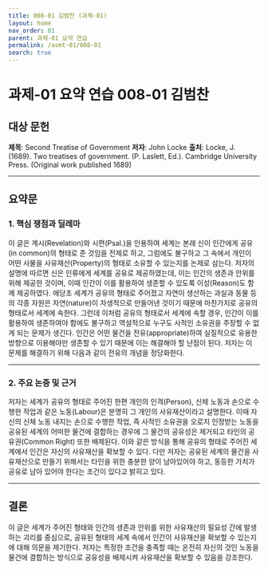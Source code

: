 ```yaml
---
title: 008-01 김범찬 (과제-01)
layout: home
nav_order: 01
parent: 과제-01 요약 연습
permalink: /asmt-01/008-01
search: true
---
```


# 과제-01 요약 연습 008-01 김범찬 

## 대상 문헌  
**제목**: Second Treatise of Government
**저자**: John Locke
**출처**: Locke, J. (1689). Two treatises of government. (P. Laslett, Ed.). Cambridge University Press. (Original work published 1689)

---

## 요약문  

### 1. 핵심 쟁점과 딜레마  
이 글은 계시(Revelation)와 시편(Psal.)을 인용하여 세계는 본래 신이 인간에게 공유(in common)의 형태로 준 것임을 전제로 하고, 그럼에도 불구하고 그 속에서 개인이 어떤 사물을 사유재산(Property)의 형태로 소유할 수 있는지를 논제로 삼는다. 저자의 설명에 따르면 신은 인류에게 세계를 공유로 제공하였는데, 이는 인간의 생존과 안위를 위해 제공한 것이며, 이때 인간이 이를 활용하여 생존할 수 있도록 이성(Reason)도 함께 제공하였다. 애당초 세계가 공유의 형태로 주어졌고 자연이 생산하는 과실과 동물 등의 각종 자원은 자연(nature)이 자생적으로 만들어낸 것이기 때문에 마찬가지로 공유의 형태로서 세계에 속한다. 그런데 이처럼 공유의 형태로서 세계에 속할 경우, 인간이 이를 활용하여 생존하여야 함에도 불구하고 역설적으로 누구도 사적인 소유권을 주장할 수 없게 되는 문제가 생긴다. 인간은 어떤 물건을 전유(appropriate)하여 실질적으로 유용한 방향으로 이용해야만 생존할 수 있기 때문에 이는 해결해야 할 난점이 된다. 저자는 이 문제를 해결하기 위해 다음과 같이 전유의 개념을 정당화한다.

---

### 2. 주요 논증 및 근거  
저자는 세계가 공유의 형태로 주어진 한편 개인의 인격(Person), 신체 노동과 손으로 수행한 작업과 같은 노동(Labour)은 분명히 그 개인의 사유재산이라고 설명한다. 이때 자신의 신체 노동 내지는 손으로 수행한 작업, 즉 사적인 소유권을 오로지 인정받는 노동을 공유된 세계의 어떠한 물건에 결합하는 경우에 그 물건의 공유성은 제거되고 타인의 공유권(Common Right) 또한 배제된다. 이와 같은 방식을 통해 공유의 형태로 주어진 세계에서 인간은 자신의 사유재산을 확보할 수 있다. 다만 저자는 공유된 세계의 물건을 사유재산으로 만들기 위해서는 타인을 위한 충분한 양이 남아있어야 하고, 동등한 가치가 공유로 남아 있어야 한다는 조건이 있다고 밝히고 있다.

---

## 결론  
이 글은 세계가 주어진 형태와 인간의 생존과 안위를 위한 사유재산의 필요성 간에 발생하는 괴리를 중심으로, 공유된 형태의 세계 속에서 인간이 사유재산을 확보할 수 있는지에 대해 의문을 제기한다. 저자는 특정한 조건을 충족할 때는 온전히 자신의 것인 노동을 물건에 결합하는 방식으로 공유성을 배제시켜 사유재산을 확보할 수 있음을 강조한다. 
